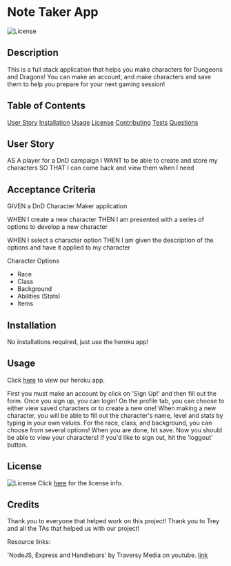 # Note Taker App
![License](https://img.shields.io/badge/License-MIT-yellow.svg)

## Description

This is a full stack application that helps you make characters for Dungeons and Dragons! You can make an account, and make characters and save them to help you prepare for your next gaming session!

## Table of Contents

[User Story](##user-story)
[Installation](##installation)
[Usage](##usage)
[License](##license)
[Contributing](##contributing)
[Tests](##tests)
[Questions](##questions)

## User Story
AS A player for a DnD campaign
I WANT to be able to create and store my characters
SO THAT I can come back and view them when I need

## Acceptance Criteria
GIVEN a DnD Character Maker application

WHEN I create a new character
THEN I am presented with a series of options to develop a new character

WHEN I select a character option
THEN I am given the description of the options and have it applied to my character

Character Options
 - Race
 - Class
 - Background
 - Abilities (Stats)
 - Items

## Installation

No installations required, just use the heroku app!

## Usage 

Click [here](https://sleepy-lowlands-19789-21c58ef94b5b.herokuapp.com/) to view our heroku app.

First you must make an account by click on 'Sign Up!' and then fill out the form. Once you sign up, you can login! On the profile tab, you can choose to either view saved characters or to create a new one! When making a new character, you will be able to fill out the character's name, level and stats by typing in your own values. For the race, class, and background, you can choose from several options! When you are done, hit save. Now you should be able to view your characters! If you'd like to sign out, hit the 'loggout' button.

## License

![License](https://img.shields.io/badge/License-MIT-yellow.svg) Click [here](https://opensource.org/license/MIT/) for the license info.


## Credits

Thank you to everyone that helped work on this project! Thank you to Trey and all the TAs that helped us with our project!

Resource links:

'NodeJS, Express and Handlebars' by Traversy Media on youtube.
[link](https://www.youtube.com/watch?v=SfQFoMOd_ng)